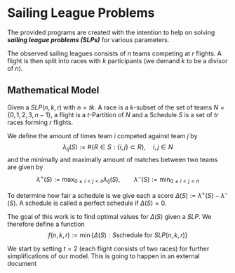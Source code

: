 # Sailing League Problems

The provided programs are created with the intention to help on solving ***sailing league problems (SLPs)*** for various 
parameters.  

The observed sailing leagues consists of $n$ teams competing at $r$ flights. A flight is then split into races with 
$k$ participants (we demand $k$ to be a divisor of $n$). 

## Mathematical Model
Given a $SLP(n,k,r)$ with $n=tk$. A race is a $k$-subset of the set of teams $N=\{0,1,2,3,n-1\}$, a flight is a 
$t$-Partition of $N$ and a Schedule $S$ is a set of $tr$ races forming $r$ flights.  

We define the amount of times team $i$ competed against team $j$ by  
$$\lambda_{ij}(S) := \#\{R\in S : \{i,j\}\subset R\}, \quad i,j\in N$$
and the minimally and maximally amount of matches between two teams are given by
$$\lambda^+(S) := \max_{0\leq i < j < n} \lambda_{ij}(S), \qquad \lambda^-(S) := \min_{0\leq i < j < n}$$

To determine how fair a schedule is we give each a score $\Delta(S):=\lambda^+(S)-\lambda^-(S)$. A schedule is 
called a perfect schedule if $\Delta(S) = 0$. 

The goal of this work is to find optimal values for $\Delta(S)$ given a $SLP$. We therefore define a function
$$f(n,k,r) := \min\{\Delta(S) : S \text{schedule for } SLP(n,k,r)\}$$

We start by setting $t=2$ (each flight consists of two races) for further simplifications of our model.
This is going to happen in an external document
